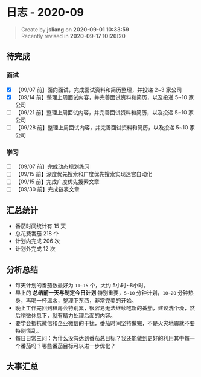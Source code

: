 日志 - 2020-09
===

> Create by **jsliang** on **2020-09-01 10:33:59**  
> Recently revised in **2020-09-17 10:26:20**

## 待完成

### 面试

* [x] 【09/07 前】面向面试，完成面试资料和简历整理，并投递 2~3 家公司
* [x] 【09/14 前】整理上周面试内容，并完善面试资料和简历，以及投递 5~10 家公司
* [ ] 【09/21 前】整理上周面试内容，并完善面试资料和简历，以及投递 5~10 家公司
* [ ] 【09/28 前】整理上周面试内容，并完善面试资料和简历，以及投递 5~10 家公司

### 学习

* [ ] 【09/07 前】完成动态规划练习
* [ ] 【09/15 前】深度优先搜索和广度优先搜索实现迷宫自动化
* [ ] 【09/15 前】完成广度优先搜索文章
* [ ] 【09/30 前】完成链表文章

## 汇总统计

* 番茄时间统计有 15 天
* 总花费番茄 218 个
* 计划内完成 206 次
* 计划外完成 12 次

## 分析总结

* 每天计划的番茄数最好为 `11~15` 个，大约 5小时~8小时。
* 早上的 **总结前一天与制定今日计划** 特别重要，`5~10` 分钟计划，`10~20` 分钟热身，再喝一杯温水，整理下东西，非常完美的开始。
* 晚上工作完回到租房会特别累，很容易无法继续吃新的番茄，建议洗个澡，然后稍微休息下，就有精力处理后面的内容。
* 要学会抵抗微信和企业微信的干扰，番茄时间坚持做完，不是火灾地震就不要特别慌乱。
* 每日日常三问：为什么没有达到番茄总目标？我还能做到更好的利用其中每一个番茄吗？哪些番茄目标可以进一步优化？

## 大事汇总

